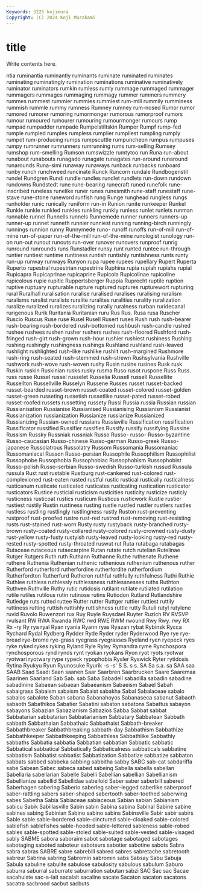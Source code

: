 ```yaml
---
Keywords: 3225 kojimura
Copyright: (C) 2024 Koji Murakami
---
```


# title

Write contents here.



ntia ruminantia ruminantly ruminants ruminate ruminated ruminates ruminating ruminatingly rumination
ruminations ruminative ruminatively ruminator ruminators rumkin rumless rumly rummage rummaged
rummager rummagers rummages rummaging rummagy rummer rummers rummery rummes rummest
rummier rummies rummiest rum-mill rummily rumminess rummish rummle rummy rumness
Rumney rumney rum-nosed Rumor rumor rumored rumorer rumoring rumormonger rumorous
rumorproof rumors rumour rumoured rumourer rumouring rumourmonger rumours rump rumpad
rumpadder rumpade Rumpelstiltskin Rumper Rumpf rump-fed rumple rumpled rumples rumpless
rumplier rumpliest rumpling rumply rumpot rum-producing rumps rumpscuttle rumpuncheon rumpus
rumpuses rumpy rumrunner rumrunners rumrunning rums rum-selling Rumsey rumshop rum-smelling
Rumson rumswizzle rumtytoo run Runa run-about runabout runabouts runagado runagate
runagates run-around runaround runarounds Runa-simi runaway runaways runback runbacks runboard
runby runch runchweed runcinate Runck Runcorn rundale Rundbogenstil rundel Rundgren
Rundi rundle rundles rundlet rundlets run-down rundown rundowns Rundstedt rune
rune-bearing runecraft runed runefolk rune-inscribed runeless runelike runer runes runesmith
rune-staff runestaff rune-stave rune-stone runeword runfish rung Runge runghead rungless
rungs runholder runic runically runiform run-in Runion runite runkeeper Runkel
Runkle runkle runkled runkles runkling runkly runless runlet runlets runman
runnable runnel Runnells runnels Runnemede runner runners runners-up runner-up runnet
runneth runnier runniest running running-birch runningly runnings runnion runny Runnymede
runo- runoff runoffs run-of-mill run-of-mine run-of-paper run-of-the-mill run-of-the-mine runologist runology
run-on run-out runout runouts run-over runover runovers runproof runrig runround
runrounds runs Runstadler runsy runt runted runtee run-through runtier runtiest
runtime runtiness runtish runtishly runtishness runts runty run-up runway runways
Runyon rupa rupee rupees rupellary Rupert Ruperta Ruperto rupestral rupestrian
rupestrine Ruphina rupia rupiah rupiahs rupial Rupicapra Rupicaprinae rupicaprine Rupicola
Rupicolinae rupicoline rupicolous rupie rupitic Ruppertsberger Ruppia Ruprecht ruptile ruption
ruptive ruptuary rupturable rupture ruptured ruptures rupturewort rupturing rural Ruralhall
ruralisation ruralise ruralised ruralises ruralising ruralism ruralisms ruralist ruralists ruralite
ruralites ruralities rurality ruralization ruralize ruralized ruralizes ruralizing rurally ruralness
rurban ruridecanal rurigenous Rurik Ruritania Ruritanian ruru Rus Rus. Rusa
rusa Ruscher Ruscio Ruscus Ruse ruse Rusel Rusell Rusert ruses
Rush rush rush-bearer rush-bearing rush-bordered rush-bottomed rushbush rush-candle rushed rushee
rushees rushen rusher rushers rushes rush-floored Rushford rush-fringed rush-girt rush-grown
rush-hour rushier rushiest rushiness Rushing rushing rushingly rushingness rushings Rushland
rushland rush-leaved rushlight rushlighted rush-like rushlike rushlit rush-margined Rushmore rush-ring
rush-seated rush-stemmed rush-strewn Rushsylvania Rushville rushwork rush-wove rush-woven rushy Rusin
rusine rusines Rusk rusk Ruskin ruskin Ruskinian rusks rusky rusma
Ruso rusot ruspone Russ Russ. russ russe Russel russel russelet
Russelia Russell russell Russellite Russellton Russellville Russelyn Russene Russes russet
russet-backed russet-bearded russet-brown russet-coated russet-colored russet-golden russet-green russeting russetish russetlike
russet-pated russet-robed russet-roofed russets russetting russety Russi Russia russia Russian
russian Russianisation Russianise Russianised Russianising Russianism Russianist Russianization russianization Russianize
russianize Russianized Russianizing Russian-owned russians Russiaville Russification russification Russificator russified
Russifier russifies Russify russify russifying Russine Russism Russky Russniak russniak
Russo Russo- russo- Russo-byzantine Russo-caucasian Russo-chinese Russo-german Russo-greek Russo-japanese Russolatrous
Russolatry Russom Russomania Russomaniac Russomaniacal Russon Russo-persian Russophile Russophilism Russophilist
Russophobe Russophobia Russophobiac Russophobism Russophobist Russo-polish Russo-serbian Russo-swedish Russo-turkish russud
Russula russula Rust rust rustable Rustburg rust-cankered rust-colored rust-complexioned rust-eaten
rusted rustful rustic rustical rustically rusticalness rusticanum rusticate rusticated rusticates
rusticating rustication rusticator rusticators Rustice rusticial rusticism rusticities rusticity rusticize
rusticly rusticness rusticoat rustics rusticum Rusticus rusticwork Rustie rustier rustiest
rustily Rustin rustiness rusting rustle rustled rustler rustlers rustles rustless
rustling rustlingly rustlingness rustly Ruston rust-preventing rustproof rust-proofed rustre rust-red
rustred rust-removing rust-resisting rusts rust-stained rust-worn Rusty rusty rustyback rusty-branched
rusty-brown rusty-coated rusty-collared rusty-colored rusty-crowned rusty-dusty rust-yellow rusty-fusty rustyish rusty-leaved
rusty-looking rusty-red rusty-rested rusty-spotted rusty-throated ruswut rut Ruta rutabaga rutabagas
Rutaceae rutaceous rutaecarpine Rutan rutate rutch rutelian Rutelinae Rutger Rutgers
Ruth ruth Ruthann Ruthanne Ruthe ruthenate Ruthene ruthene Ruthenia Ruthenian
ruthenic ruthenious ruthenium ruthenous ruther Rutherford rutherford rutherfordine rutherfordite rutherfordium
Rutherfordton Rutherfurd Rutheron ruthful ruthfully ruthfulness Ruthi Ruthie Ruthlee ruthless
ruthlessly ruthlessness ruthlessnesses ruths Ruthton Ruthven Ruthville Ruthy rutic rutidosis
rutilant rutilate rutilated rutilation rutile rutiles rutilous rutin rutinose rutins
Rutiodon Rutland Rutlandshire Rutledge ruts rutted ruttee Rutter rutter Ruttger
ruttier ruttiest ruttily ruttiness rutting ruttish ruttishly ruttishness ruttle rutty
Rutuli rutyl rutylene ruvid Ruvolo Ruwenzori rux Ruy Ruyle Ruysdael
Ruyter Ruzich RV RVSVP rvulsant RW RWA Rwanda RWC rwd
RWE RWM rwound Rwy Rwy. rwy RX Rx -ry Ry
rya ryal Ryan ryania Ryann ryas Ryazan rybat Rybinsk Rycca
Rychard Rydal Rydberg Rydder Ryde Ryder ryder Ryderwood Rye rye
rye-bread rye-brome rye-grass ryegrass ryegrasses Ryeland ryen ryepeck ryes ryke
ryked rykes ryking Ryland Ryle Ryley Rymandra ryme Rynchospora rynchosporous
rynd rynds rynt ryokan ryokans Ryon ryot ryots ryotwar ryotwari
ryotwary rype rypeck rypophobia Rysler Ryswick Ryter rytidosis Rytina Ryukyu
Ryun Ryunosuke Ryurik -s -s' S S. s s. SA
Sa s.a. sa SAA saa SAAB Saad Saadi Saan saanen
Saar Saarbren Saarbrucken Saare Saaremaa Saarinen Saarland Sab Sab. sab
Saba Sabadell sabadilla sabadin sabadine sabadinine Sabaean sabaean Sabaeanism Sabaeism
Sabael Sabah sabaigrass Sabaism sabaism Sabaist sabakha Sabal Sabalaceae sabalo
sabalos sabalote Saban sabana Sabanahoyos Sabanaseca sabanut Sabaoth sabaoth Sabathikos
Sabatier Sabatini sabaton sabatons Sabattus sabayon sabayons Sabazian Sabazianism Sabazios
Sabba Sabbat sabbat Sabbatarian sabbatarian Sabbatarianism Sabbatary Sabbatean Sabbath sabbath
Sabbathaian Sabbathaic Sabbathaist Sabbath-breaker Sabbathbreaker Sabbathbreaking sabbath-day Sabbathism Sabbathize Sabbathkeeper
Sabbathkeeping Sabbathless Sabbathlike Sabbathly sabbaths Sabbatia sabbatia Sabbatian sabbatian Sabbatic
sabbatic Sabbatical sabbatical Sabbatically Sabbaticalness sabbaticals sabbatine sabbatism Sabbatist sabbatist
Sabbatization Sabbatize sabbatize sabbaton sabbats sabbed sabbeka sabbing sabbitha sabby
SABC sab-cat sabdariffa sabe Sabean Sabec sabeca sabed sabeing Sabella
sabella sabellan Sabellaria sabellarian Sabelle Sabelli Sabellian sabellian Sabellianism Sabellianize
sabellid Sabellidae sabelloid Saber saber saberbill sabered Saberhagen sabering Saberio
saberleg saber-legged saberlike saberproof saber-rattling sabers saber-shaped sabertooth saber-toothed saberwing
sabes Sabetha Sabia Sabiaceae sabiaceous Sabian sabian Sabianism sabicu Sabik
Sabillasville Sabin sabin Sabina sabina Sabinal Sabine sabine sabines sabing
Sabinian Sabino sabino sabins Sabinsville Sabir sabir sabirs Sable sable
sable-bordered sable-cinctured sable-cloaked sable-colored sablefish sablefishes sable-hooded sable-lettered sableness sable-robed
sables sable-spotted sable-stoled sable-suited sable-vested sable-visaged sably SABME sabora saboraim
sabot sabotage sabotaged sabotages sabotaging saboted saboteur saboteurs sabotier sabotine
sabots Sabra sabra sabras SABRE sabre sabrebill sabred sabres sabretache
sabretooth sabreur Sabrina sabring Sabromin sabromin sabs Sabsay Sabu Sabuja
Sabula sabuline sabulite sabulose sabulosity sabulous sabulum Saburo saburra saburral
saburrate saburration sabutan sabzi SAC Sac sac Sacae sacahuiste sac-a-lait
sacalait sacaline sacate Sacaton sacaton sacatons sacatra sacbrood sacbut sacbuts

